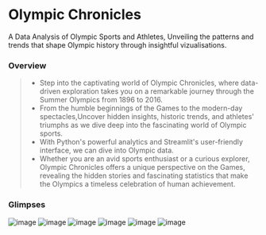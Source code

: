 # Olympic Chronicles
 A Data Analysis of Olympic Sports and Athletes, Unveiling the patterns and trends that shape Olympic history through insightful vizualisations. 

### Overview

> * Step into the captivating world of Olympic Chronicles, where data-driven exploration takes you on a remarkable journey through the Summer Olympics from 1896 to 2016.
> * From the humble beginnings of the Games to the modern-day spectacles,Uncover hidden insights, historic trends, and athletes' triumphs as we dive deep into the fascinating world of Olympic sports.
> * With Python's powerful analytics and Streamlit's user-friendly interface, we can dive into Olympic data. 
> * Whether you are an avid sports enthusiast or a curious explorer, Olympic Chronicles offers a unique perspective on the Games, revealing the hidden stories and fascinating statistics that make the Olympics a timeless celebration of human achievement.  

### Glimpses 
![image](https://github.com/MUSKAN1903/Olympic_Chronicles/assets/70433658/6dda9c1a-44bc-44f6-857a-f7d20b2533c2)
![image](https://github.com/MUSKAN1903/Olympic_Chronicles/assets/70433658/9a626373-068f-4188-babc-46f4d4935072)
![image](https://github.com/MUSKAN1903/Olympic_Chronicles/assets/70433658/823c4072-d515-4250-9bc3-3f955b014587)
![image](https://github.com/MUSKAN1903/Olympic_Chronicles/assets/70433658/7d5bec22-968d-48f2-8827-ac0425567ab0)
![image](https://github.com/MUSKAN1903/Olympic_Chronicles/assets/70433658/784275e6-e25d-4dec-b22c-de146f9861a6)
![image](https://github.com/MUSKAN1903/Olympic_Chronicles/assets/70433658/37326812-3333-404d-b89a-ce1eea2193aa)






 
